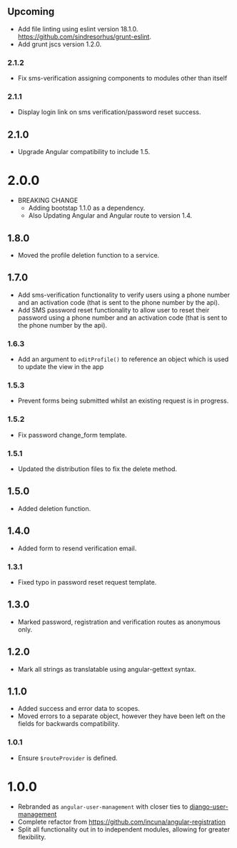 ## Upcoming

* Add file linting using eslint version 18.1.0. https://github.com/sindresorhus/grunt-eslint.
* Add grunt jscs version 1.2.0.

### 2.1.2

* Fix sms-verification assigning components to modules other than itself

### 2.1.1

* Display login link on sms verification/password reset success.

## 2.1.0

* Upgrade Angular compatibility to include 1.5.

# 2.0.0

* BREAKING CHANGE
    * Adding bootstap 1.1.0 as a dependency.
    * Also Updating Angular and Angular route to version 1.4.

## 1.8.0

* Moved the profile deletion function to a service.

## 1.7.0

* Add sms-verification functionality to verify users using a phone number and an activation code (that is sent to the phone number by the api).
* Add SMS password reset functionality to allow user to reset their password using a phone number and an activation code (that is sent to the phone number by the api).

### 1.6.3

* Add an argument to `editProfile()` to reference an object which is used to
update the view in the app

### 1.5.3

* Prevent forms being submitted whilst an existing request is in progress.

### 1.5.2

* Fix password change_form template.

### 1.5.1

* Updated the distribution files to fix the delete method.

## 1.5.0

* Added deletion function.

## 1.4.0

* Added form to resend verification email.

### 1.3.1

* Fixed typo in password reset request template.

## 1.3.0

* Marked password, registration and verification routes as anonymous only.

## 1.2.0

* Mark all strings as translatable using angular-gettext syntax.

## 1.1.0

* Added success and error data to scopes.
* Moved errors to a separate object, however they have been left on the fields
  for backwards compatibility.

### 1.0.1

* Ensure `$routeProvider` is defined.

# 1.0.0

* Rebranded as `angular-user-management` with closer ties to
[django-user-management](https://github.com/incuna/django-user-management)
* Complete refactor from https://github.com/incuna/angular-registration
* Split all functionality out in to independent modules, allowing for greater flexibility.
